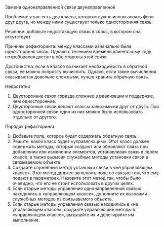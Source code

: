 Замена однонаправленной связи двунаправленной

Проблема: у вас есть два класса, которым нужно использовать фичи друг друга, но между ними существует только односторонняя связь.

Решение: добавьте недостающую связь в класс, в котором она отсутствует.

Причины рефакторинга: между классами изначально была одностороння связь. Однако с течением времени клиентскому коду потребовался доступ в обе стороны этой связи.

Достоинства: если в классе возникает необходимость в обратной связи, её можно попросту вычислить. Однако, если такие вычисления оказываются довольно сложными, лучше хранить обратную связь.

Недостатки

1. Двусторонние связи гораздо сложнее в реализации и поддержке, чем односторонние.
2. Двусторонние связи делают классы зависимыми друг от друга. При односторонней связи один из них можно было использовать отдельно от другого.

Порядок рефакторинга

1. Добавьте поле, которое будет содержать обратную связь.
2. Решите, какой класс будет «управляющим». Этот класс должен содержать методы, которые создают или обновляют связь при добавлении или изменении элементов, устанавливая связь в своём классе, а также вызывая служебные методы установки связи в связываемом объекте.
3. Создайте служебный метод установки связи в «не управляющем классе». Этот метод должен заполнять поле со связью тем, что ему подают в параметрах. Назовите этот метод так, чтобы было очевидно, что его не стоит использовать в других целях.
4. Если старые методы управления однонаправленной связью находились в «управляющем классе», дополните их вызовами служебных методов из связываемого объекта.
5. Если старые методы управления связью находились в «не управляющем классе», создайте управляющие методы в «управляющем классе», вызывайте их и делегируйте им выполнение.
